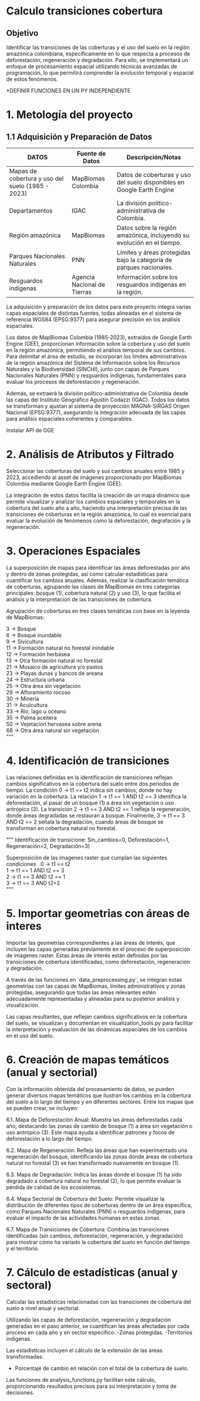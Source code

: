 # Calculo transiciones cobertura

## Objetivo
Identificar las transiciones de las coberturas y el uso del suelo en la región amazónica colombiana, específicamente en lo que respecta a procesos de deforestación, regeneración y degradación. Para ello, se implementará un enfoque de procesamiento espacial utilizando técnicas avanzadas de programación, lo que permitirá comprender la evolución temporal y espacial de estos fenómenos.

*DEFINIR FUNCIONES EN UN PY INDEPENDIENTE

# 1. Metología del proyecto

## 1.1 Adquisición y Preparación de Datos

| **DATOS**                           | **Fuente de Datos**     | **Descripción/Notas**                                       |
|----------------------------------------|-------------------------|-------------------------------------------------------------|
| Mapas de cobertura y uso del suelo (1985 - 2023) | MapBiomas Colombia       | Datos de coberturas y uso del suelo disponibles en Google Earth Engine |
| Departamentos | IGAC                     | La división político-administrativa de Colombia. |
| Región amazónica                       | MapBiomas               | Datos sobre la región amazónica, incluyendo su evolución en el tiempo. |
| Parques Nacionales Naturales           | PNN                     | Límites y áreas protegidas bajo la categoría de parques nacionales. |
| Resguardos indígenas                   | Agencia Nacional de Tierras | Información sobre los resguardos indígenas en la región.  |


La adquisición y preparación de los datos para este proyecto integra varias capas espaciales de distintas fuentes, todas alineadas en el sistema de referencia WGS84 (EPSG:9377) para asegurar precisión en los análisis espaciales.

Los datos de MapBiomas Colombia (1985-2023), extraídos de Google Earth Engine (GEE), proporcionan información sobre la cobertura y uso del suelo en la región amazónica, permitiendo el análisis temporal de sus cambios. Para delimitar el área de estudio, se incorporan los límites administrativos de la región amazónica del Sistema de Información sobre los Recursos Naturales y la Biodiversidad (SINCHI), junto con capas de Parques Nacionales Naturales (PNN) y resguardos indígenas, fundamentales para evaluar los procesos de deforestación y regeneración.

Además, se extraerá la división político-administrativa de Colombia desde las capas del Instituto Geográfico Agustín Codazzi (IGAC). Todos los datos se transforman y ajustan al sistema de proyección MAGNA-SIRGAS Origen Nacional (EPSG:9377), asegurando la integración adecuada de las capas para análisis espaciales coherentes y comparables.

Instalar API de GGE
# 2. Análisis de Atributos y Filtrado
Seleccionar las coberturas del suelo y sus cambios anuales entre 1985 y 2023, accediendo al asset de imágenes proporcionado por MapBiomas Colombia mediante Google Earth Engine (GEE).

La integración de estos datos facilita la creación de un mapa dinámico que permite visualizar y analizar los cambios espaciales y temporales en la cobertura del suelo año a año, haciendo una interpretación precisa de las transiciones de coberturas en la región amazónica, lo cual es esencial para evaluar la evolución de fenómenos como la deforestación, degrafación y la regeneración.

# 3. Operaciones Espaciales
La superposición de mapas para identificar las áreas deforestadas por año y dentro de zonas protegidas, así como calcular estadísticas para cuantificar los cambios anuales. Además, realizar la clasificación temática de coberturas, agrupando las clases de MapBiomas en tres categorías principales: bosque (1), cobertura natural (2) y uso (3), lo que facilita el análisis y la interpretación de las transiciones de cobertura.

Agrupación de coberturas en tres clases temáticas con base en la leyenda de MapBiomas:

3 -> Bosque\
6 -> Bosque inundable\
9 -> Sivicultura\
11 -> Formación natural no forestal inindable\
12 -> Formación herbásea\
13 ->  Otra formación natural no forestal\
21 -> Mosaico de agricultura y/o pastos\
23 -> Playas dunas y bancos de areana\
24 -> Estructura urbana\
25 -> Otra área sin vegetación\
29 -> Afloramiento rocoso\
30 -> Minería \
31 -> Acuicultura\
33 -> Río, lago u oceano\
35 -> Palma aceitera\
50 -> Vejetación hervasea sobre arena\
68 -> Otra área natural sin vegetación\
"""
# 4. Identificación de transiciones 
Las relaciones definidas en la identificación de transiciones reflejan cambios significativos en la cobertura del suelo entre dos periodos de tiempo. La condición 0 -> t1 == t2 indica sin cambios, donde no hay variación en la cobertura. La relación 1 -> t1 == 1 AND t2 == 3 identifica la deforestación, al pasar de un bosque (1) a área sin vegetación o uso antrópico (3). La transición 2 -> t1 == 3 AND t2 == 1 refleja la regeneración, donde áreas degradadas se restauran a bosque. Finalmente, 3 -> t1 == 3 AND t2 == 2 señala la degradación, cuando áreas de bosque se transforman en cobertura natural no forestal.

"""
Identificación de transicione: Sin_cambios=0, Deforestación=1, Regeneración=2, Degradación=3)

Superposición de las imagenes raster que cumplan las siguientes condiciones
  0 -> t1 == t2\
  1 -> t1 == 1 AND t2 == 3\
  2 -> t1 == 3 AND t2 == 1\
  3 -> t1 == 3 AND t2=2 \
"""
# 5. Importar geometrias con áreas de interes

Importar las geometrías correspondientes a las áreas de interés, que incluyen las capas generadas previamente en el proceso de superposición de imágenes raster. Estas áreas de interés están definidas por las transiciones de cobertura identificadas, como deforestación, regeneración y degradación. 

A través de las funciones en ´data_preprocessing.py´, se integran estas geometrías con las capas de MapBiomas, límites administrativos y zonas protegidas, asegurando que todas las áreas relevantes estén adecuadamente representadas y alineadas para su posterior análisis y visualización. 

Las capas resultantes, que reflejan cambios significativos en la cobertura del suelo, se visualizan y documentan en visualization_tools.py para facilitar la interpretación y evaluación de las dinámicas espaciales de los cambios en el uso del suelo.

# 6. Creación de mapas temáticos (anual y sectorial)

Con la información obtenida del procesamiento de datos, se pueden generar diversos mapas temáticos que ilustran los cambios en la cobertura del suelo a lo largo del tiempo y en diferentes sectores. Entre los mapas que se pueden crear, se incluyen:

6.1. Mapa de Deforestación Anual: Muestra las áreas deforestadas cada año, destacando las zonas de cambio de bosque (1) a área sin vegetación o uso antrópico (3). Este mapa ayuda a identificar patrones y focos de deforestación a lo largo del tiempo.

6.2. Mapa de Regeneración: Refleja las áreas que han experimentado una regeneración del bosque, identificando las zonas donde áreas de cobertura natural no forestal (3) se han transformado nuevamente en bosque (1).

6.3. Mapa de Degradación: Indica las áreas donde el bosque (1) ha sido degradado a cobertura natural no forestal (2), lo que permite evaluar la pérdida de calidad de los ecosistemas.

6.4. Mapa Sectorial de Cobertura del Suelo: Permite visualizar la distribución de diferentes tipos de coberturas dentro de un área específica, como Parques Nacionales Naturales (PNN) o resguardos indígenas, para evaluar el impacto de las actividades humanas en estas zonas.

6.7. Mapa de Transiciones de Cobertura: Combina las transiciones identificadas (sin cambios, deforestación, regeneración, y degradación) para mostrar cómo ha variado la cobertura del suelo en función del tiempo y el territorio.

# 7. Cálculo de estadísticas (anual y sectoral)
Calcular las estadísticas relacionadas con las transiciones de cobertura del suelo a nivel anual y sectorial. 

Utilizando las capas de deforestación, regeneración y degradación generadas en el paso anterior, se cuantifican las áreas afectadas por cada proceso en cada año y en sector específico:
-Zonas protegidas. 
-Territorios indígenas. 

Las estadísticas incluyen el cálculo de la extensión de las áreas transformadas:
- Porcentaje de cambio en relación con el total de la cobertura de suelo.

Las funciones de analysis_functions.py facilitan este cálculo, proporcionando resultados precisos para su interpretación y toma de decisiones.


